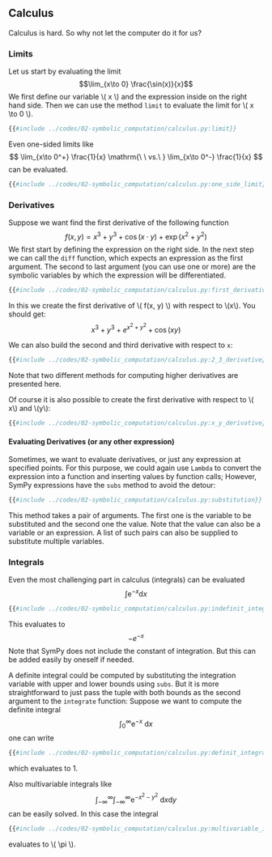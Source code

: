 ## Calculus

Calculus is hard. So why not let the computer do it for us? 

### Limits
Let us start by 
evaluating the limit
$$\lim_{x\to 0} \frac{\sin(x)}{x}$$
We first define our variable \\( x \\) and the expression inside on the
right hand side. Then we can use the method `limit` to evaluate the
limit for \\( x \to 0 \\). 
```python
{{#include ../codes/02-symbolic_computation/calculus.py:limit}}
```
Even one-sided limits like 
$$
\lim_{x\to 0^+} \frac{1}{x} \mathrm{\ \ vs.\ } \lim_{x\to 0^-} \frac{1}{x}
$$
can be evaluated.
```python
{{#include ../codes/02-symbolic_computation/calculus.py:one_side_limit}}
```
### Derivatives
Suppose we want find the first derivative of the following function
$$f(x, y) = x^3 + y^3 + \cos(x \cdot y) + \exp(x^2 + y^2)$$
We first start by defining the expression on the right side. In the next
step we can call the `diff` function, which expects an expression as the
first argument. The second to last argument (you can use one or more)
are the symbolic variables by which the expression will be differentiated. 
```python
{{#include ../codes/02-symbolic_computation/calculus.py:first_derivative}}
```
In this we create the first derivative of \\( f(x, y) \\) with respect to
\\(x\\). You should get:
$$
x^{3}+y^{3}+e^{x^{2}+y^{2}}+\cos (x y)
$$

We can also build the second and third derivative with respect to `x`:
```python
{{#include ../codes/02-symbolic_computation/calculus.py:2_3_derivative}}
```
Note that two different methods for computing higher derivatives are presented here. 

Of course it is also possible to create the first derivative with respect to 
\\( x\\) and \\(y\\):
```python
{{#include ../codes/02-symbolic_computation/calculus.py:x_y_derivative}}
```
#### Evaluating Derivatives (or any other expression)
Sometimes, we want to evaluate derivatives, or just any expression at 
specified points. For this purpose, we could again use `Lambda` to convert 
the expression into a function and inserting values by function calls; 
However, SymPy expressions have the `subs` method to avoid the detour:
```python
{{#include ../codes/02-symbolic_computation/calculus.py:substitution}}
```
This method takes a pair of arguments. The first one is the variable to be 
substituted and the second one the value. Note that the value can also be a 
variable or an expression. A list of such pairs can also be supplied to 
substitute multiple variables.

### Integrals

Even the most challenging part in calculus (integrals) can be evaluated
$$
\int \mathrm{e}^{-x} \mathrm{d}x
$$
```python
{{#include ../codes/02-symbolic_computation/calculus.py:indefinit_integral}}
```
This evaluates to
$$
-e^{-x}
$$
Note that SymPy does not include the constant of integration. 
But this can be added easily by oneself if needed.

A definite integral could be computed by substituting the integration variable 
with upper and lower bounds using `subs`. But it is more straightforward to 
just pass the tuple with both bounds as the second argument to the 
`integrate` function: 
Suppose we want to compute the definite integral
$$\int_{0}^{\infty} \mathrm{e}^{-x}\  \mathrm{d}x$$
one can write
```python
{{#include ../codes/02-symbolic_computation/calculus.py:definit_integral}}
```
which evaluates to 1.

Also multivariable integrals like
$$ \int_{-\infty}^{\infty} \int_{-\infty}^{\infty} \mathrm{e}^{-x^2-y^2}\  \mathrm{d}x \mathrm{d}y $$
can be easily solved. In this case the integral
```python
{{#include ../codes/02-symbolic_computation/calculus.py:multivariable_integral}}
```
evaluates to \\( \pi \\).


